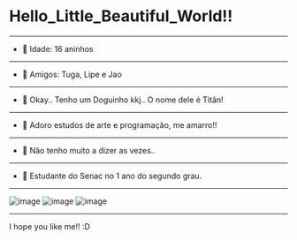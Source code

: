 # Hello_Little_Beautiful_World!!
__________________________________________________________________________________________________________________________
- 💖 Idade: 16 aninhos
--------------------------------------------------------------------------------------------------------------------------
- 🌱 Amigos: Tuga, Lipe e Jao
--------------------------------------------------------------------------------------------------------------------------
- 🐶 Okay.. Tenho um Doguinho kkj.. O nome dele é Titân!
--------------------------------------------------------------------------------------------------------------------------
- 🤔 Adoro estudos de arte e programação, me amarro!!
--------------------------------------------------------------------------------------------------------------------------
- 💬 Não tenho muito a dizer as vezes..
--------------------------------------------------------------------------------------------------------------------------
- 🦖 Estudante do Senac no 1 ano do segundo grau.
__________________________________________________________________________________________________________________________

![image](https://media.tenor.com/FbTWLMuy8dgAAAAj/lcv-80s-computer.gif) ![image](https://media.tenor.com/8v-QEoJksxMAAAAj/eevee-dance.gif) 
![image]([https://static.wikia.nocookie.net/pizzaria-freddy-fazbear/images/0/0b/Baby_Sprite_Idle.gif/revision/latest/scale-to-width-down/250?cb=20161011172021&path-prefix=pt-br](https://static.wikia.nocookie.net/pizzaria-freddy-fazbear/images/0/0b/Baby_Sprite_Idle.gif/revision/latest/scale-to-width-down/250?cb=20161011172021&path-prefix=pt-br)https://static.wikia.nocookie.net/pizzaria-freddy-fazbear/images/0/0b/Baby_Sprite_Idle.gif/revision/latest/scale-to-width-down/250?cb=20161011172021&path-prefix=pt-br)
__________________________________________________________________________________________________________________________
I hope you like me!! :D



